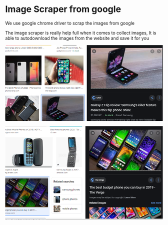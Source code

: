 # Image Scraper from google

We use google chrome driver to scrap the images from google 


The image scraper is really help full when it comes to collect images, It is able to autodownload the images from the website and save it for you



![Images](Pic1.PNG)




![Images](Pic2.PNG)
